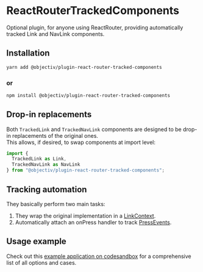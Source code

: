 # ReactRouterTrackedComponents

Optional plugin, for anyone using ReactRouter, providing automatically tracked Link and NavLink components.  

## Installation
```sh
yarn add @objectiv/plugin-react-router-tracked-components
```

### or
```sh
npm install @objectiv/plugin-react-router-tracked-components
```

## Drop-in replacements
Both `TrackedLink` and `TrackedNavLink` components are designed to be drop-in replacements of the original ones.  
This allows, if desired, to swap components at import level:

```ts
import {
  TrackedLink as Link,
  TrackedNavLink as NavLink
} from "@objectiv/plugin-react-router-tracked-components";
```

## Tracking automation
They basically perform two main tasks:
1. They wrap the original implementation in a [LinkContext](/taxonomy/reference/location-contexts/LinkContext.md).
2. Automatically attach an onPress handler to track [PressEvents](/taxonomy/reference/events/PressEvent.md).

## Usage example
Check out this [example application on codesandbox](https://codesandbox.io/s/react-router-6-objectiv-tracked-components-example-pr01du?file=/src/App.js) for a comprehensive list of all options and cases.


